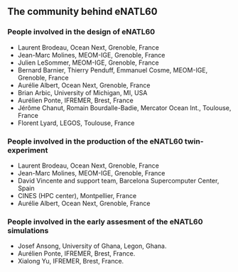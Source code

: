## The community behind eNATL60

### People involved in the design of eNATL60
 - Laurent Brodeau, Ocean Next, Grenoble, France
 - Jean-Marc Molines, MEOM-IGE, Grenoble, France
 - Julien LeSommer, MEOM-IGE, Grenoble, France
 - Bernard Barnier, Thierry Penduff, Emmanuel Cosme, MEOM-IGE, Grenoble, France
 - Aurélie Albert, Ocean Next, Grenoble, France
 - Brian Arbic, University of Michigan, MI, USA
 - Aurélien Ponte, IFREMER, Brest, France
 - Jérôme Chanut, Romain Bourdalle-Badie, Mercator Ocean Int., Toulouse, France
 - Florent Lyard, LEGOS, Toulouse, France
 
### People involved in the production of the eNATL60 twin-experiment
 - Laurent Brodeau, Ocean Next, Grenoble, France
 - Jean-Marc Molines, MEOM-IGE, Grenoble, France
 - David Vincente and support team, Barcelona Supercomputer Center, Spain
 - CINES (HPC center), Montpellier, France
 - Aurélie Albert, Ocean Next, Grenoble, France

### People involved in the early assesment of the eNATL60 simulations
 - Josef Ansong, University of Ghana, Legon, Ghana.
 - Aurélien Ponte, IFREMER, Brest, France.
 - Xialong Yu, IFREMER, Brest, France.
 

